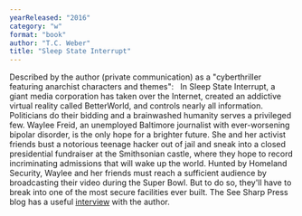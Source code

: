 ```yaml
---
yearReleased: "2016"
category: "w"
format: "book"
author: "T.C. Weber"
title: "Sleep State Interrupt"
---
```

Described by the author (private  communication) as a "cyberthriller featuring anarchist characters and  themes":  
In Sleep State Interrupt, a giant media corporation has taken over the  Internet, created an addictive virtual reality called BetterWorld, and controls  nearly all information. Politicians do their bidding and a brainwashed humanity  serves a privileged few. Waylee Freid, an unemployed Baltimore journalist with  ever-worsening bipolar disorder, is the only hope for a brighter future. She and  her activist friends bust a notorious teenage hacker out of jail and sneak into  a closed presidential fundraiser at the Smithsonian castle, where they hope to  record incriminating admissions that will wake up the world. Hunted by Homeland  Security, Waylee and her friends must reach a sufficient audience by  broadcasting their video during the Super Bowl. But to do so, they'll have to  break into one of the most secure facilities ever built.
The See Sharp Press blog has a useful <a href="mailto:https://seesharppress.wordpress.com/2016/09/02/interview-t-c-weber-author-of-sleep-state-interrupt/"> interview</a> with the author.
 